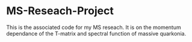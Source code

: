 MS-Reseach-Project
==================

This is the associated code for my MS reseach. It is on the momentum dependance of the T-matrix and spectral function of massive quarkonia.
